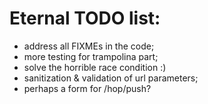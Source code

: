 # Eternal TODO list:

* address all FIXMEs in the code;
* more testing for trampolina part;
* solve the horrible race condition :)
* sanitization & validation of url parameters;
* perhaps a form for /hop/push?
